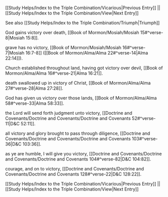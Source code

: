 [[Study Helps/Index to the Triple Combination/Vicarious|Previous Entry]]  ||  [[Study Helps/Index to the Triple Combination/View|Next Entry]]

 See also [[Study Helps/Index to the Triple Combination/Triumph|Triumph]]

 God gains victory over death, [[Book of Mormon/Mosiah/Mosiah 15#^verse-8|Mosiah 15:8]].

 grave has no victory, [[Book of Mormon/Mosiah/Mosiah 16#^verse-7|Mosiah 16:7-8]] ([[Book of Mormon/Alma/Alma 22#^verse-14|Alma 22:14]]).

 Church established throughout land, having got victory over devil, [[Book of Mormon/Alma/Alma 16#^verse-21|Alma 16:21]].

 death swallowed up in victory of Christ, [[Book of Mormon/Alma/Alma 27#^verse-28|Alma 27:28]].

 God has given us victory over those lands, [[Book of Mormon/Alma/Alma 58#^verse-33|Alma 58:33]].

 the Lord will send forth judgment unto victory, [[Doctrine and Covenants/Doctrine and Covenants/Doctrine and Covenants 52#^verse-11|D&C 52:11]].

 all victory and glory brought to pass through diligence, [[Doctrine and Covenants/Doctrine and Covenants/Doctrine and Covenants 103#^verse-36|D&C 103:36]].

 as ye are humble, I will give you victory, [[Doctrine and Covenants/Doctrine and Covenants/Doctrine and Covenants 104#^verse-82|D&C 104:82]].

 courage, and on to victory, [[Doctrine and Covenants/Doctrine and Covenants/Doctrine and Covenants 128#^verse-22|D&C 128:22]].

[[Study Helps/Index to the Triple Combination/Vicarious|Previous Entry]]  ||  [[Study Helps/Index to the Triple Combination/View|Next Entry]]